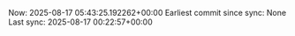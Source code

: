 Now: 2025-08-17 05:43:25.192262+00:00 Earliest commit since sync: None Last sync: 2025-08-17 00:22:57+00:00
